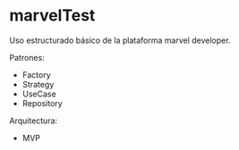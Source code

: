 # marvelTest

Uso estructurado básico de la plataforma marvel developer.

Patrones:
  - Factory
  - Strategy
  - UseCase
  - Repository

Arquitectura:
  - MVP
